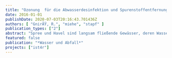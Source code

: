 ```yaml
---
title: "Ozonung  für die Abwasserdesinfektion und Spurenstoffentfernung"
date: 2016-01-01
publishDate: 2020-07-03T20:16:43.701436Z
authors: [ "GnirÃŸ, R.", "miehe", "stapf" ]
publication_types: ["2"]
abstract: "Spree und Havel sind langsam fließende Gewässer, deren Wassermenge besonders durch die Reduzierung des Braunkohletagebaus am Oberlauf der Spree seit 1990 kontinuierlich zurückgeht. Die Berliner Wasserbetriebe leiten in diese Vorfluter das biologisch gereinigte Abwasser (Klarwasser) ein, das die Gewässersituation in Bezug auf Keime, NährstofFe und organisehe Spurenstoffe beeinflusst. Maßnahmen an der Quelle zur Vermeidung oder Verminderung des StofFeintrages in den Wasserkreislauf, eine Abwasserreinigung mit Ozonung, Pulverkohle sowie Membranfiltration könnten hier eine verbesserte Entfernung bewirken. Die Berliner Wasserbetriebe und das Kompetenzzentrum Berlin haben gemeinsam mit der TU Berlin zur Spurenstoff- und Keimentfernung das Verfahren der Ozonung von gereinigtem Abwasser durchgeführt. Das Ziel der Ozonung ist es, die Spurenstoffe möglichst weitreichend zu entfernen. Gleichzeitig lag der Fokus darauf, neben den Indikatororganismen für Fäkalverunreinigungen auch Krankheitserreger, besonders die Viren zu untersuchen, und zu bewerten. Es ist besteht das Interesse eine zukunftsweisende und kompakte Technologie, die alle Ziele umfasst, zu realisieren."
featured: false
publication: "*Wasser und Abfall*"
projects: ["ist4r"]
---
```


